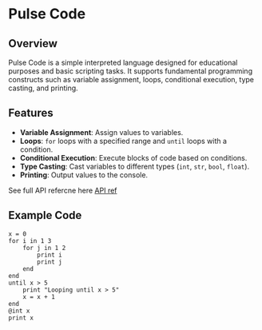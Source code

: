 # Pulse Code

## Overview
Pulse Code is a simple interpreted language designed for educational purposes and basic scripting tasks. It supports fundamental programming constructs such as variable assignment, loops, conditional execution, type casting, and printing.

## Features
- **Variable Assignment**: Assign values to variables.
- **Loops**: `for` loops with a specified range and `until` loops with a condition.
- **Conditional Execution**: Execute blocks of code based on conditions.
- **Type Casting**: Cast variables to different types (`int`, `str`, `bool`, `float`).
- **Printing**: Output values to the console.

See full API refercne here [API ref](https://github.com/torinriley/Pulse/blob/main/docs/API.md)

## Example Code
```plaintext
x = 0
for i in 1 3
    for j in 1 2
        print i
        print j
    end
end
until x > 5
    print "Looping until x > 5"
    x = x + 1
end
@int x
print x
